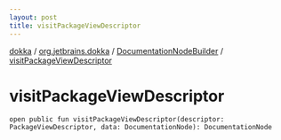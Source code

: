 ```yaml
---
layout: post
title: visitPackageViewDescriptor
---
```

[dokka](../../index.md) / [org.jetbrains.dokka](../index.md) / [DocumentationNodeBuilder](index.md) / [visitPackageViewDescriptor](visitPackageViewDescriptor.md)

# visitPackageViewDescriptor

```
open public fun visitPackageViewDescriptor(descriptor: PackageViewDescriptor, data: DocumentationNode): DocumentationNode
```
